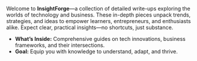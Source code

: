 Welcome to **InsightForge**—a collection of detailed write-ups exploring the worlds of technology and business. These in-depth pieces unpack trends, strategies, and ideas to empower learners, entrepreneurs, and enthusiasts alike. Expect clear, practical insights—no shortcuts, just substance.

- **What’s Inside:** Comprehensive guides on tech innovations, business frameworks, and their intersections.
- **Goal:** Equip you with knowledge to understand, adapt, and thrive.
